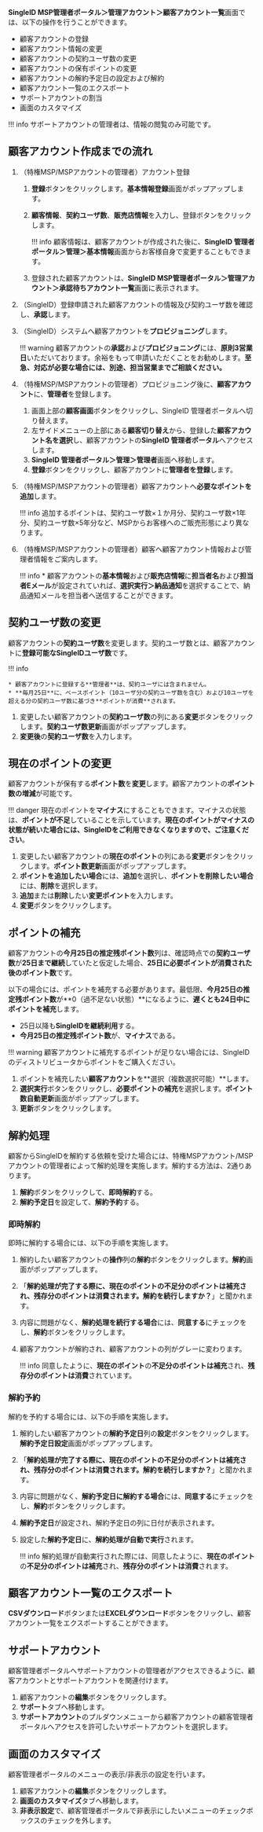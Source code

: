 **SingleID MSP管理者ポータル＞管理アカウント＞顧客アカウント一覧**画面では、以下の操作を行うことができます。

* 顧客アカウントの登録
* 顧客アカウント情報の変更
* 顧客アカウントの契約ユーザ数の変更
* 顧客アカウントの保有ポイントの変更
* 顧客アカウントの解約予定日の設定および解約
* 顧客アカウント一覧のエクスポート
* サポートアカウントの割当
* 画面のカスタマイズ

!!! info
    サポートアカウントの管理者は、情報の閲覧のみ可能です。

## 顧客アカウント作成までの流れ
1. （特権MSP/MSPアカウントの管理者）アカウント登録

    1. **登録**ボタンをクリックします。**基本情報登録**画面がポップアップします。
    2. **顧客情報**、**契約ユーザ数**、**販売店情報**を入力し、登録ボタンをクリックします。

        !!! info
            顧客情報は、顧客アカウントが作成された後に、**SingleID 管理者ポータル＞管理＞基本情報**画面からお客様自身で変更することもできます。

    3. 登録された顧客アカウントは、**SingleID MSP管理者ポータル＞管理アカウント＞承認待ちアカウント一覧**画面に表示されます。

2. （SingleID）登録申請された顧客アカウントの情報及び契約ユーザ数を確認し、**承認**します。
3. （SingleID）システムへ顧客アカウントを**プロビジョニング**します。

    !!! warning
        顧客アカウントの**承認**および**プロビジョニング**には、**原則3営業日**いただいております。余裕をもって申請いただくことをお勧めします。**至急、対応が必要な場合には、別途、担当営業までご相談ください。**

4. （特権MSP/MSPアカウントの管理者）プロビジョニング後に、**顧客アカウント**に、**管理者**を登録します。

    1. 画面上部の**顧客画面**ボタンをクリックし、SingleID 管理者ポータルへ切り替えます。
    2. 左サイドメニューの上部にある**顧客切り替え**から、登録した**顧客アカウント名を選択**し、顧客アカウントの**SingleID 管理者ポータル**へアクセスします。
    3. **SingleID 管理者ポータル＞管理＞管理者**画面へ移動します。
    4. **登録**ボタンをクリックし、顧客アカウントに**管理者を登録**します。

5. （特権MSP/MSPアカウントの管理者）顧客アカウントへ**必要なポイントを追加**します。

    !!! info
        追加するポイントは、契約ユーザ数×１か月分、契約ユーザ数×1年分、契約ユーザ数×5年分など、MSPからお客様へのご販売形態により異なります。

6. （特権MSP/MSPアカウントの管理者）顧客へ顧客アカウント情報および管理者情報をご案内します。

    !!! info
        * 顧客アカウントの**基本情報**および**販売店情報**に**担当者名**および**担当者Eメール**が設定されていれば、**選択実行＞納品通知**を選択することで、納品通知メールを担当者へ送信することができます。

## 契約ユーザ数の変更
顧客アカウントの**契約ユーザ数**を変更します。契約ユーザ数とは、顧客アカウントに**登録可能なSingleIDユーザ数**です。

!!! info

    * 顧客アカウントに登録する**管理者**は、契約ユーザには含まれません。
    * **毎月25日**に、ベースポイント（10ユーザ分の契約ユーザ数を含む）および10ユーザを超える分の契約ユーザ数に基づき**ポイントが消費**されます。

1. 変更したい顧客アカウントの**契約ユーザ数**の列にある**変更**ボタンをクリックします。**契約ユーザ数更新**画面がポップアップします。
2. **変更後**の**契約ユーザ数**を入力します。

## 現在のポイントの変更
顧客アカウントが保有する**ポイント数**を**変更**します。顧客アカウントの**ポイント数の増減**が可能です。

!!! danger
    現在のポイントを**マイナス**にすることもできます。マイナスの状態は、**ポイントが不足**していることを示しています。**現在のポイントがマイナスの状態が続いた場合には、SingleIDをご利用できなくなりますので、ご注意ください**。

1. 変更したい顧客アカウントの**現在のポイント**の列にある**変更**ボタンをクリックします。**ポイント数更新**画面がポップアップします。
2. **ポイントを追加したい場合**には、**追加**を選択し、**ポイントを削除したい場合**には、**削除**を選択します。
3. **追加**または**削除**したい**変更ポイント**を入力します。
4. **変更**ボタンをクリックします。

## ポイントの補充
顧客アカウントの**今月25日の推定残ポイント数**列は、確認時点での**契約ユーザ数**が**25日まで継続**していたと仮定した場合、**25日に必要ポイントが消費された後のポイント数**です。

以下の場合には、ポイントを補充する必要があります。最低限、**今月25日の推定残ポイント数**が**0（過不足ない状態）**になるように、**遅くとも24日中にポイントを補充**します。

* 25日以降も**SingleIDを継続利用**する。
* **今月25日の推定残ポイント数**が、**マイナス**である。

!!! warning
    顧客アカウントに補充するポイントが足りない場合には、SingleIDのディストリビュータからポイントをご購入ください。

1. ポイントを補充したい**顧客アカウント**を**選択（複数選択可能）**します。
2. **選択実行**ボタンをクリックし、**必要ポイントの補充**を選択します。**ポイント数自動更新**画面がポップアップします。
3. **更新**ボタンをクリックします。

## 解約処理
顧客からSingleIDを解約する依頼を受けた場合には、特権MSPアカウント/MSPアカウントの管理者によって解約処理を実施します。解約する方法は、2通りあります。

1. **解約**ボタンをクリックして、**即時解約**する。
2. **解約予定日**を設定して、**解約予約**する。

### 即時解約
即時に解約する場合には、以下の手順を実施します。

1. 解約したい顧客アカウントの**操作**列の**解約**ボタンをクリックします。**解約**画面がポップアップします。
2. 「**解約処理が完了する際に、現在のポイントの不足分のポイントは補充され、残存分のポイントは消費されます。解約を続行しますか？**」と聞かれます。
3. 内容に問題がなく、**解約処理を続行する場合**には、**同意する**にチェックをし、**解約**ボタンをクリックします。
4. 顧客アカウントが解約され、顧客アカウントの列がグレーに変わります。

    !!! info
        同意したように、**現在のポイント**の**不足分のポイントは補充**され、**残存分のポイントは消費**されています。

### 解約予約
解約を予約する場合には、以下の手順を実施します。

1. 解約したい顧客アカウントの**解約予定日**列の**設定**ボタンをクリックします。**解約予定日設定**画面がポップアップします。
2. 「**解約処理が完了する際に、現在のポイントの不足分のポイントは補充され、残存分のポイントは消費されます。解約を続行しますか？**」と聞かれます。
3. 内容に問題がなく、**解約予定日に解約する場合**には、**同意する**にチェックをし、**解約**ボタンをクリックします。
4. **解約予定日**が設定され、解約予定日の列に日付が表示されます。
5. 設定した**解約予定日**に、**解約処理が自動で実行**されます。

    !!! info
        解約処理が自動実行された際には、同意したように、**現在のポイント**の**不足分のポイントは補充**され、**残存分のポイントは消費**されます。

## 顧客アカウント一覧のエクスポート

**CSVダウンロード**ボタンまたは**EXCELダウンロード**ボタンをクリックし、顧客アカウント一覧をエクスポートすることができます。

## サポートアカウント
顧客管理者ポータルへサポートアカウントの管理者がアクセスできるように、顧客アカウントとサポートアカウントを関連付けます。

1. 顧客アカウントの**編集**ボタンをクリックします。
2. **サポート**タブへ移動します。
3. **サポートアカウント**のプルダウンメニューから顧客アカウントの顧客管理者ポータルへアクセスを許可したいサポートアカウントを選択します。

## 画面のカスタマイズ
顧客管理者ポータルのメニューの表示/非表示の設定を行います。

1. 顧客アカウントの**編集**ボタンをクリックします。
2. **画面のカスタマイズ**タブへ移動します。
3. **非表示設定**で、顧客管理者ポータルで非表示にしたいメニューのチェックボックスのチェックを外します。
